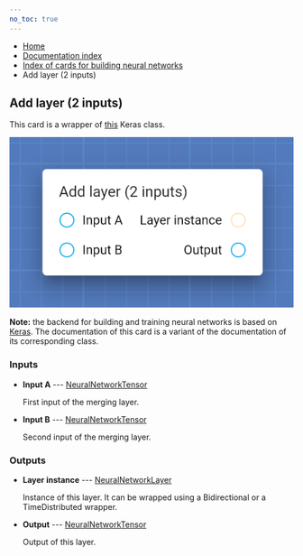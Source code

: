 ```yaml
---
no_toc: true
---
```


<ul class="breadcrumb">
    <li><a href="">Home</a></li>
    <li><a href="documentation">Documentation index</a></li>
    <li><a href="neural_network_cards/">Index of cards for building neural networks</a></li>
    <li>Add layer (2 inputs)</li>
</ul>

## Add layer (2 inputs)

This card is a wrapper of [this](https://keras.io/api/layers/merging_layers/add/) Keras class.

!["Add layer (2 inputs)" card](assets/img/neural_network_cards/mergeLayer2_Add.png)

**Note:** the backend for building and training neural networks is based on [Keras](https://keras.io/). The documentation of this card is a variant of the documentation of its corresponding class.


### Inputs


* **Input A** --- [NeuralNetworkTensor](types/NeuralNetworkTensor)

  First input of the merging layer.

* **Input B** --- [NeuralNetworkTensor](types/NeuralNetworkTensor)

  Second input of the merging layer.





### Outputs


* **Layer instance** --- [NeuralNetworkLayer](types/NeuralNetworkLayer)

  Instance of this layer. It can be wrapped using a Bidirectional or a TimeDistributed wrapper.

* **Output** --- [NeuralNetworkTensor](types/NeuralNetworkTensor)

  Output of this layer.




